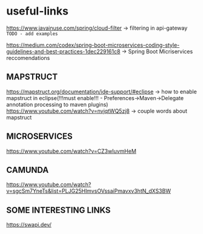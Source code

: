 # useful-links

https://www.javainuse.com/spring/cloud-filter -> filtering in api-gateway `TODO - add examples` </br>

https://medium.com/codex/spring-boot-microservices-coding-style-guidelines-and-best-practices-1dec229161c8 -> Spring Boot Micriservices reccomendations </br>

## MAPSTRUCT
https://mapstruct.org/documentation/ide-support/#eclipse -> how to enable mapstruct in eclipse(!!!must enable!!! - Preferences->Maven->Delegate annotation processing to maven plugins)</br>
https://www.youtube.com/watch?v=nvjqtWQ5zj8 -> couple words about mapstruct



## MICROSERVICES
https://www.youtube.com/watch?v=CZ3wIuvmHeM

## CAMUNDA

https://www.youtube.com/watch?v=sgcSm7YneTs&list=PLJG25HlmvsOVssaiPmavxv3htN_dXS3BW


## SOME INTERESTING LINKS

https://swapi.dev/
